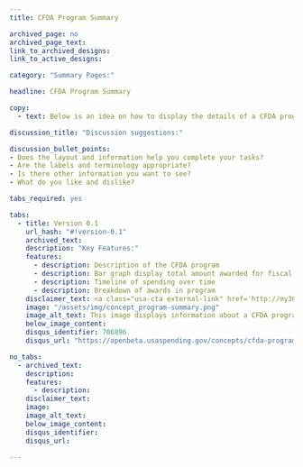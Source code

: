 ```yaml
---
title: CFDA Program Summary

archived_page: no
archived_page_text:
link_to_archived_designs: 
link_to_active_designs:

category: "Summary Pages:"

headline: CFDA Program Summary

copy:
  - text: Below is an idea on how to display the details of a CFDA program. Please take a look and give us your feedback in the discussion section at the bottom of each tab.

discussion_title: "Discussion suggestions:"

discussion_bullet_points:
- Does the layout and information help you complete your tasks?
- Are the labels and terminology appropriate?
- Is there other information you want to see?
- What do you like and dislike?

tabs_required: yes

tabs:
  - title: Version 0.1
    url_hash: "#!version-0.1"
    archived_text:
    description: "Key Features:"
    features:
      - description: Description of the CFDA program
      - description: Bar graph display total amount awarded for fiscal year
      - description: Timeline of spending over time
      - description: Breakdown of awards in program
    disclaimer_text: <a class="usa-cta external-link" href='http://my36m8.axshare.com/program_summary.html' target="_blank">View an interactive version of the below image</a>
    image: "/assets/img/concept_program-summary.png"
    image_alt_text: This image displays information about a CFDA program and includes the major awarding agency, the sub-tier agency, how long the CFDA program has been active, the assistance types, the function type, the appropriation amount, and links to the program website and cfda.gov. Below that is a Fiscal Year timeline showing total spending to date and the total budget for the program. Below left is a heat map showing the spending across the United States, and next to it is that a timeline of spending year over year. The next row are breakdowns of the Highest Awarded Recipients and Other Related Programs. At the bottom is a table showing all the awards associated with the CFDA program. 
    below_image_content:
    disqus_identifier: 706896
    disqus_url: "https://openbeta.usaspending.gov/concepts/cfda-program-summary#!version-0.1"

no_tabs: 
  - archived_text:
    description:
    features:
      - description:
    disclaimer_text:
    image:
    image_alt_text:
    below_image_content:
    disqus_identifier:
    disqus_url:

---
```

